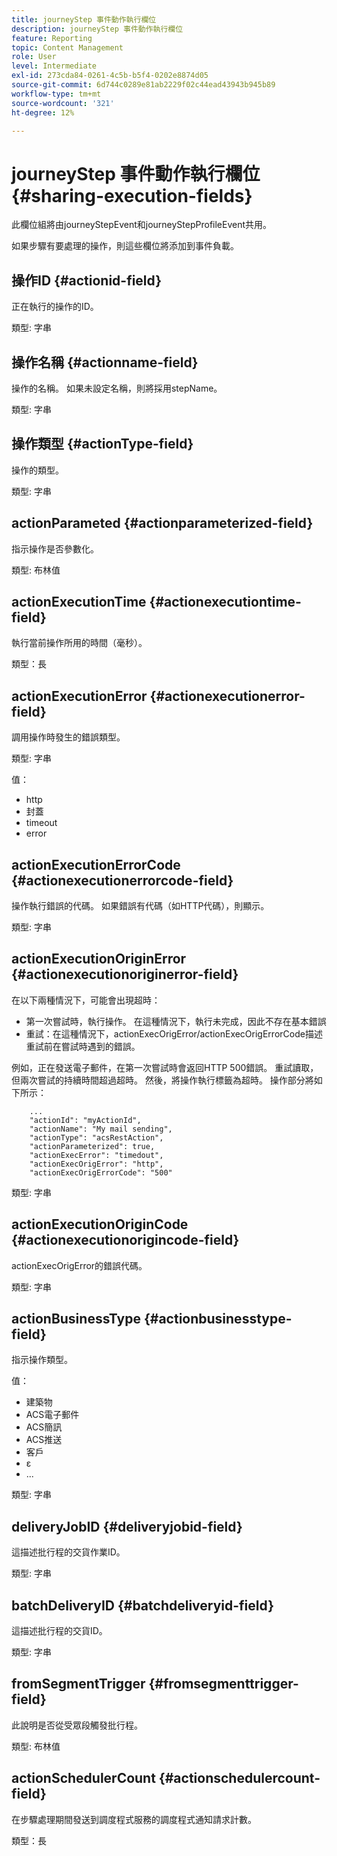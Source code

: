 ```yaml
---
title: journeyStep 事件動作執行欄位
description: journeyStep 事件動作執行欄位
feature: Reporting
topic: Content Management
role: User
level: Intermediate
exl-id: 273cda84-0261-4c5b-b5f4-0202e8874d05
source-git-commit: 6d744c0289e81ab2229f02c44ead43943b945b89
workflow-type: tm+mt
source-wordcount: '321'
ht-degree: 12%

---
```


# journeyStep 事件動作執行欄位 {#sharing-execution-fields}

此欄位組將由journeyStepEvent和journeyStepProfileEvent共用。

如果步驟有要處理的操作，則這些欄位將添加到事件負載。

## 操作ID {#actionid-field}

正在執行的操作的ID。

類型: 字串

## 操作名稱 {#actionname-field}

操作的名稱。 如果未設定名稱，則將採用stepName。

類型: 字串

## 操作類型 {#actionType-field}

操作的類型。

類型: 字串

## actionParameted {#actionparameterized-field}

指示操作是否參數化。

類型: 布林值

## actionExecutionTime {#actionexecutiontime-field}

執行當前操作所用的時間（毫秒）。

類型：長

## actionExecutionError {#actionexecutionerror-field}

調用操作時發生的錯誤類型。

類型: 字串

值：
* http
* 封蓋
* timeout
* error

## actionExecutionErrorCode {#actionexecutionerrorcode-field}

操作執行錯誤的代碼。 如果錯誤有代碼（如HTTP代碼），則顯示。

類型: 字串

## actionExecutionOriginError {#actionexecutionoriginerror-field}

在以下兩種情況下，可能會出現超時：

* 第一次嘗試時，執行操作。 在這種情況下，執行未完成，因此不存在基本錯誤
* 重試：在這種情況下，actionExecOrigError/actionExecOrigErrorCode描述重試前在嘗試時遇到的錯誤。

例如，正在發送電子郵件，在第一次嘗試時會返回HTTP 500錯誤。 重試讀取，但兩次嘗試的持續時間超過超時。 然後，將操作執行標籤為超時。 操作部分將如下所示：

```
    ...
    "actionId": "myActionId",
    "actionName": "My mail sending",
    "actionType": "acsRestAction",
    "actionParameterized": true,
    "actionExecError": "timedout",
    "actionExecOrigError": "http",
    "actionExecOrigErrorCode": "500"
```

類型: 字串

## actionExecutionOriginCode {#actionexecutionorigincode-field}

actionExecOrigError的錯誤代碼。

類型: 字串

## actionBusinessType {#actionbusinesstype-field}

指示操作類型。

值：

* 建築物
* ACS電子郵件
* ACS簡訊
* ACS推送
* 客戶
* ε
* ...

類型: 字串

## deliveryJobID {#deliveryjobid-field}

這描述批行程的交貨作業ID。

類型: 字串

## batchDeliveryID {#batchdeliveryid-field}

這描述批行程的交貨ID。

類型: 字串

## fromSegmentTrigger {#fromsegmenttrigger-field}

此說明是否從受眾段觸發批行程。

類型: 布林值

## actionSchedulerCount {#actionschedulercount-field}

在步驟處理期間發送到調度程式服務的調度程式通知請求計數。

類型：長
